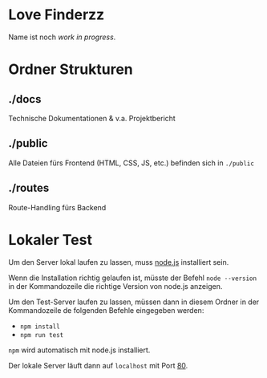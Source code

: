 # Love Finderzz

Name ist noch _work in progress_.

# Ordner Strukturen

## ./docs

Technische Dokumentationen & v.a. Projektbericht

## ./public

Alle Dateien fürs Frontend (HTML, CSS, JS, etc.) befinden sich in `./public`

## ./routes

Route-Handling fürs Backend

# Lokaler Test

Um den Server lokal laufen zu lassen, muss [node.js](https://nodejs.org/en/download/) installiert sein.

Wenn die Installation richtig gelaufen ist, müsste der Befehl `node --version` in der Kommandozeile die richtige Version von node.js anzeigen.

Um den Test-Server laufen zu lassen, müssen dann in diesem Ordner in der Kommandozeile de folgenden Befehle eingegeben werden:

-   `npm install`
-   `npm run test`

`npm` wird automatisch mit node.js installiert.

Der lokale Server läuft dann auf `localhost` mit Port [80](http://localhost:80).
